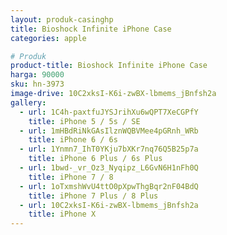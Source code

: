 ```yaml
---
layout: produk-casinghp
title: Bioshock Infinite iPhone Case
categories: apple

# Produk
product-title: Bioshock Infinite iPhone Case
harga: 90000
sku: hn-3973
image-drive: 10C2xksI-K6i-zwBX-lbmems_jBnfsh2a
gallery:
  - url: 1C4h-paxtfuJYSJrihXu6wQPT7XeCGPfY
    title: iPhone 5 / 5s / SE
  - url: 1mHBdRiNkGAsIlznWQBVMee4pGRnh_WRb
    title: iPhone 6 / 6s
  - url: 1Ynmn7_IhT0YKju7bXKr7nq76Q5B25p7a
    title: iPhone 6 Plus / 6s Plus
  - url: 1bwd-_vr_Oz3_Nyqipz_L6GvN6H1nFh0Q
    title: iPhone 7 / 8
  - url: 1oTxmshWvU4ttO0pXpwThgBqr2nF04BdQ
    title: iPhone 7 Plus / 8 Plus
  - url: 10C2xksI-K6i-zwBX-lbmems_jBnfsh2a
    title: iPhone X
---
```

